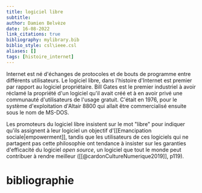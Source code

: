```yaml
---
title: logiciel libre
subtitle:
author: Damien Belvèze
date: 16-08-2022
link_citations: true
bibliography: mylibrary.bib
biblio_style: csl\ieee.csl
aliases: []
tags: [histoire_internet]
---
```


Internet est né d'échanges de protocoles et de bouts de programme entre différents utilisateurs. 
Le logiciel libre, dans l'histoire d'Internet est premier par rapport au logiciel propriétaire. 
Bill Gates est le premier industriel à avoir réclamé la propriété d'un logiciel qu'il avait créé et à en avoir privé une communauté d'utilisateurs de l'usage gratuit. C'était en 1976, pour le système d'exploitation d'Altair 8800 qui allait être commercialisé ensuite sous le nom de MS-DOS. 

Les promoteurs du logiciel libre insistent sur le mot "libre" pour indiquer qu'ils assignent à leur logiciel un objectif d'[[Emancipation sociale|empowerment]], tandis que les utilisateurs de ces logiciels qui ne partagent pas cette philosophie ont tendance à insister sur les garanties d'efficacité du logiciel *open source*, un logiciel que tout le monde peut contribuer à rendre meilleur ([[@cardonCultureNumerique2019]], p119).





# bibliographie

